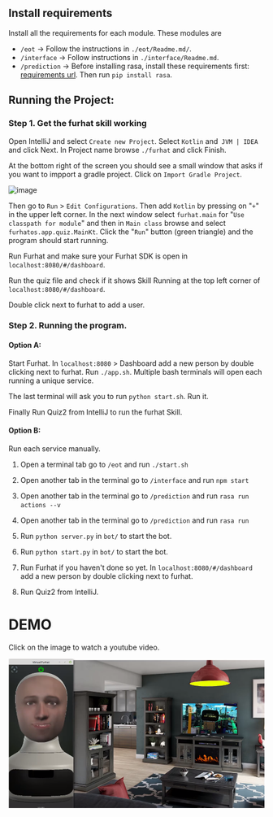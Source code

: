 ## Install requirements

Install all the requirements for each module. These modules are
* `/eot` -> Follow the instructions in `./eot/Readme.md/`.
* `/interface` -> Follow instructions in `./interface/Readme.md`.
* `/prediction` -> Before installing rasa, install these requirements first: [requirements url](https://github.com/HWUConvAgentsProject/CA2020_instructions/blob/master/rasa_tutorial/requirements.txt). Then run `pip install rasa`.


## Running the Project:

### Step 1. Get the furhat skill working

Open IntelliJ and select `Create new Project`. Select `Kotlin` and` JVM | IDEA` and click Next. In Project name browse `./furhat` and click Finish. 

At the bottom right of the screen you should see a small window that asks if you want to impport a gradle project. Click on `Import Gradle Project`. 

![image](/interface/public/images/gradle.png)

Then go to `Run` > `Edit Configurations`. Then add `Kotlin` by pressing on "`+`" in the upper left corner. In the next window select `furhat.main` for "`Use classpath for module`" and then in `Main class` browse and select `furhatos.app.quiz.MainKt`. Click the "`Run`" button (green triangle) and the program should start running.

Run Furhat and make sure your Furhat SDK is open in `localhost:8080/#/dashboard`.

Run the quiz file and check if it shows Skill Running at the top left corner of `localhost:8080/#/dashboard`.

Double click next to furhat to add a user.

### Step 2. Running the program.

#### Option A:

Start Furhat. In `localhost:8080` > Dashboard add a new person by double clicking next to furhat.
Run `./app.sh`. Multiple bash terminals will open each running a unique service.

The last terminal will ask you to run `python start.sh`. Run it.

Finally Run Quiz2 from IntelliJ to run the furhat Skill.

#### Option B:

Run each service manually.

1. Open a terminal tab go to `/eot` and run `./start.sh`

2. Open another tab in the terminal go to `/interface` and run `npm start`

3. Open another tab in the terminal go to `/prediction` and run `rasa run actions --v`

4. Open another tab in the terminal go to `/prediction` and run `rasa run`

5. Run `python server.py` in `bot/` to start the bot.

6. Run `python start.py` in `bot/` to start the bot.

7. Run Furhat if you haven't done so yet. In `localhost:8080/#/dashboard` add a new person by double clicking next to furhat.

8. Run Quiz2 from IntelliJ. 


# DEMO

Click on the image to watch a youtube video.

[![Project Demo](/interface/public/images/A-demo.png)](http://www.youtube.com/watch?v=v1hP3YWwvIs)